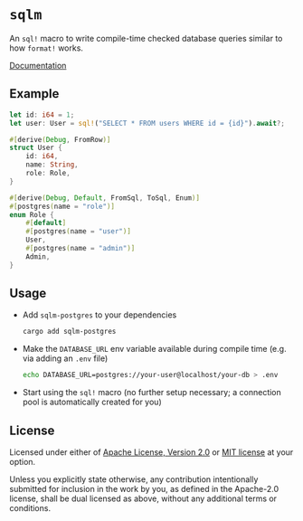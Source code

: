 # `sqlm`

An `sql!` macro to write compile-time checked database queries similar to how `format!` works.

[Documentation](https://docs.rs/sqlm-postgres)

## Example

```rust
let id: i64 = 1;
let user: User = sql!("SELECT * FROM users WHERE id = {id}").await?;

#[derive(Debug, FromRow)]
struct User {
    id: i64,
    name: String,
    role: Role,
}

#[derive(Debug, Default, FromSql, ToSql, Enum)]
#[postgres(name = "role")]
enum Role {
    #[default]
    #[postgres(name = "user")]
    User,
    #[postgres(name = "admin")]
    Admin,
}
```

## Usage

- Add `sqlm-postgres` to your dependencies
  ```bash
  cargo add sqlm-postgres
  ```

- Make the `DATABASE_URL` env variable available during compile time (e.g. via adding an `.env` file)
  ```bash
  echo DATABASE_URL=postgres://your-user@localhost/your-db > .env
  ```

- Start using the `sql!` macro (no further setup necessary; a connection pool is automatically created for you)

## License

Licensed under either of [Apache License, Version 2.0](LICENSE-APACHE) or
[MIT license](LICENSE-MIT) at your option.

Unless you explicitly state otherwise, any contribution intentionally submitted
for inclusion in the work by you, as defined in the Apache-2.0 license, shall be
dual licensed as above, without any additional terms or conditions.
